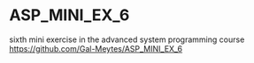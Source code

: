 # ASP_MINI_EX_6
sixth mini exercise in the advanced system programming course
https://github.com/Gal-Meytes/ASP_MINI_EX_6
